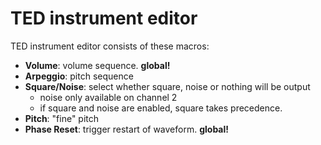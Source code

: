 # TED instrument editor

TED instrument editor consists of these macros:

- **Volume**: volume sequence. **global!**
- **Arpeggio**: pitch sequence
- **Square/Noise**: select whether square, noise or nothing will be output
  - noise only available on channel 2
  - if square and noise are enabled, square takes precedence.
- **Pitch**: "fine" pitch
- **Phase Reset**: trigger restart of waveform. **global!**
